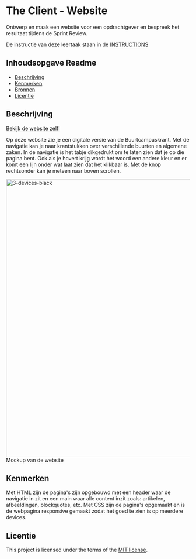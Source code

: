 # The Client - Website

Ontwerp en maak een website voor een opdrachtgever en bespreek het resultaat tijdens de Sprint Review.

De instructie van deze leertaak staan in de [INSTRUCTIONS](https://github.com/fdnd-task/the-client-website/blob/main/docs/INSTRUCTIONS.md)



## Inhoudsopgave Readme

  * [Beschrijving](#beschrijving)
  * [Kenmerken](#kenmerken)
  * [Bronnen](#bronnen)
  * [Licentie](#licentie)

## Beschrijving
<!-- In de Beschrijving staat hoe je project er uit ziet, hoe het werkt en wat je er mee kan. -->
<!-- Voeg een mooie poster visual toe 📸 -->
<!-- Voeg een link toe naar Github Pages 🌐-->
[Bekijk de website zelf!](maartentepoele.github.io/the-client-website/algemeen.html)

Op deze website zie je een digitale versie van de Buurtcampuskrant. Met de navigatie kan je naar krantstukken over verschillende buurten en algemene zaken. In de navigatie is het tabje dikgedrukt om te laten zien dat je op die pagina bent. Ook als je hovert krijg wordt het woord een andere kleur en er komt een lijn onder wat laat zien dat het klikbaar is. Met de knop rechtsonder kan je meteen naar boven scrollen.

<img width="1800" height="760" alt="3-devices-black" src="https://github.com/user-attachments/assets/ec9b249a-5924-430a-b58a-49c87cf3f26a" />
Mockup van de website

## Kenmerken
<!-- Bij Kenmerken staat welke technieken zijn gebruikt en hoe. Wat is de HTML structuur? Wat zijn de belangrijkste dingen in CSS? Wat is er met Javascript gedaan en hoe? Misschien heb je een framwork of library gebruikt? -->
Met HTML zijn de pagina's zijn opgebouwd met een header waar de navigatie in zit en een main waar alle content inzit zoals: artikelen, afbeeldingen, blockquotes, etc. Met CSS zijn de pagina's opgemaakt en is de webpagina responsive gemaakt zodat het goed te zien is op meerdere devices.


## Licentie

This project is licensed under the terms of the [MIT license](./LICENSE).
